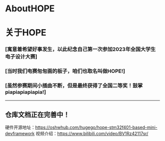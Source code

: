 # AboutHOPE
# 关于HOPE

### [寓意着希望好事发生，以此纪念自己第一次参加2023年全国大学生电子设计大赛]
### [当时我们电赛匆匆画的板子，咱们也取名叫做HOPE!]
### [虽然参赛期间小插曲不断，但是最终获得了全国二等奖！鼓掌piapiapiapiapia!]
---

## 仓库文档正在完善中！

硬件开源地址：https://oshwhub.com/hugego/hope-stm32f401-based-mini-devframework
视频介绍：https://www.bilibili.com/video/BV1Rz42117sr/